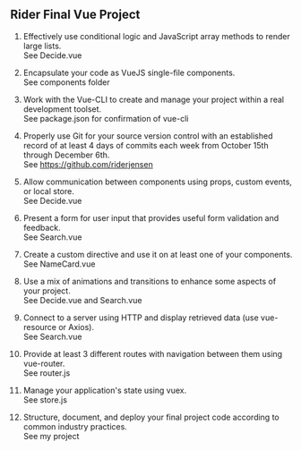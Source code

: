 ## Rider Final Vue Project


1. Effectively use conditional logic and JavaScript array methods to render large lists.  
See Decide.vue

2. Encapsulate your code as VueJS single-file components.  
See components folder

3. Work with the Vue-CLI to create and manage your project within a real development toolset.  
See package.json for confirmation of vue-cli

4. Properly use Git for your source version control with an established record of at least 4 days of commits each week from October 15th through December 6th.  
See https://github.com/riderjensen

5. Allow communication between components using props, custom events, or local store.  
See Decide.vue

6. Present a form for user input that provides useful form validation and feedback.  
See Search.vue

7. Create a custom directive and use it on at least one of your components.  
See NameCard.vue

8. Use a mix of animations and transitions to enhance some aspects of your project.  
See Decide.vue and Search.vue

9. Connect to a server using HTTP and display retrieved data (use vue-resource or Axios).  
See Search.vue

10. Provide at least 3 different routes with navigation between them using vue-router.  
See router.js

11. Manage your application's state using vuex.  
See store.js

12. Structure, document, and deploy your final project code according to common industry practices.   
See my project
